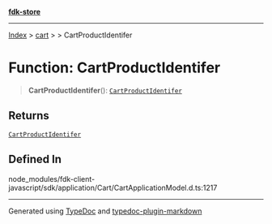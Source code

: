 [**fdk-store**](../../../README.md)
***

[Index](../../../API.md) > [cart](../../README.md) > [<internal>](../README.md) > CartProductIdentifer

# Function: CartProductIdentifer

> **CartProductIdentifer**(): [`CartProductIdentifer`](../type-aliases/type-alias.CartProductIdentifer.md)

## Returns

[`CartProductIdentifer`](../type-aliases/type-alias.CartProductIdentifer.md)

## Defined In

node\_modules/fdk-client-javascript/sdk/application/Cart/CartApplicationModel.d.ts:1217

***
Generated using [TypeDoc](https://typedoc.org/) and [typedoc-plugin-markdown](https://www.npmjs.com/package/typedoc-plugin-markdown)
